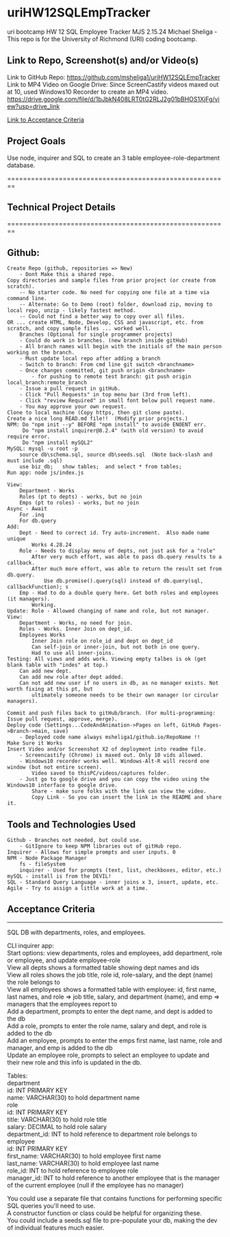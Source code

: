 # uriHW12SQLEmpTracker
uri bootcamp HW 12 SQL Employee Tracker MJS 2.15.24
Michael Sheliga - This repo is for the University of Richmond (URI) coding bootcamp.   

## Link to Repo, Screenshot(s) and/or Video(s)  
Link to GitHub Repo: https://github.com/msheliga1/uriHW12SQLEmpTracker    
Link to MP4 Video on Google Drive: 
Since ScreenCastify videos maxed out at 10, used Windows10 Recorder to create an MP4 video. 
 https://drive.google.com/file/d/1bJbkN408LRT0tG2RLJ2g01bBHOS1XjFg/view?usp=drive_link  
<!---  Link to deployed github.io site. https://msheliga1.github.io/uriHW9NodeReadmeGen --->  
<!-- Link to logo.svg: https://github.com/msheliga1/uriHW10OOPLogoGenerator/blob/main/examples/logo.svg  --->  
<!-- Link to Video on GitHub [Link](./examples/hw10LogoGenSheliga.webm)   Note that this video may be too large to play in GitHub, so you will need to download and play from your computer. WindowsMediaPlayer worked for me.  -->

[Link to Acceptance Criteria ](#acceptance-criteria)   

## Project Goals     
Use node, inquirer and SQL to create an 3 table employee-role-department database.  

========================================================   
## Technical Project Details    
========================================================    
## Github:   
    Create Repo (github, repositories => New)   
        - Dont Make this a shared repo.  
    Copy directories and sample files from prior project (or create from scratch).  
        -- No starter code. No need for copying one file at a time via command line.  
        -- Alternate: Go to Demo (root) folder, download zip, moving to local repo, unzip - likely fastest method.     
        -- Could not find a better way to copy over all files.    
    OR ... create HTML, Node, Develop, CSS and javascript, etc. from scratch, and copy sample files ... worked well.
        Branches (Optional for single programmer projects)  
        - Could do work in branches. (new branch inside gitHub)    
        - All branch names will begin with the initials of the main person working on the branch.  
        - Must update local repo after adding a branch  
        - Switch to branch: From cmd line git switch <branchname>   
        - Once changes committed, git push origin <branchname>  
            - for pushing to remote test branch: git push origin local_branch:remote_branch  
        - Issue a pull request in gitHub.  
        - Click "Pull Requests" in top menu bar (3rd from left).  
        - Click "review Required" in small font below pull request name.  
        - You may approve your own request.  
    Clone to local machine (Copy https, then git clone paste).    
    Create a nice long READ.md file!!  (Modify prior projects.)   
    NPM: Do "npm init --y" BEFORE "npm install" to avoide ENOENT err.
         Do "npm install inquirer@8.2.4" (with old version) to avoid require error.
         Do "npm install mySQL2" 
    MySQL: mysql -u root -p 
        source db\schema.sql, source db\seeds.sql  (Note back-slash and must include .sql)
        use biz_db;   show tables;  and select * from tables; 
    Run app: node js/index.js

    View: 
        Department - Works
        Roles (pt to depts) - works, but no join
        Emps (pt to roles) - works, but no join 
    Async - Await 
        For .inq
        For db.query 
    Add: 
        Dept - Need to correct id. Try auto-increment.  Also made name unique 
            Works 4.28.24 
        Role - Needs to display menu of depts, not just ask for a "role" 
            After very much effort, was able to pass db.query results to a callback. 
            After much more effort, was able to return the result set from db.query. 
                Use db.promise().query(sql) instead of db.query(sql, callbackFunction); s
        Emp - Had to do a double query here. Get both roles and employees (it managers). 
            Working. 
    Update: Role - Allowed changing of name and role, but not manager. 
    View: 
        Department - Works, no need for join.
        Roles - Works. Inner Join on dept_id. 
        Employees Works 
            Inner Join role on role_id and dept on dept_id
            Can self-join or inner-join, but not both in one query. 
            Had to use all inner-joins. 
    Testing: All views and adds work. Viewing empty talbes is ok (get blank table with "indes" at top.)
        Can add new dept. 
        Can add new role after dept added.
        Can not add new user if no users in db, as no manager exists. Not worth fixing at this pt, but 
            ultimately someone needs to be their own manager (or circular managers). 

    Commit and push files back to gitHub/branch. (For multi-programming: Issue pull request, approve, merge).  
    Deploy code (Settings...CodeAndAnimation->Pages on left, GitHub Pages->Branch->main, save)  
        - Deployed code name always msheliga1/github.io/RepoName !!  
    Make Sure it Works   
    Insert Video and/or Screenshot X2 of deployment into readme file. 
        - Screencastify (Chrome) is maxed out. Only 10 vids allowed. 
        - Windows10 recorder works well. Windows-Alt-R will record one window (but not entire screen). 
            Video saved to thisPC/videos/captures folder. 
        - Just go to google drive and you can copy the video using the Windows10 interface to google drive.
            Share - make sure folks with the link can view the video.
            Copy Link - So you can insert the link in the README and share it. 

## Tools and Technologies Used   
    Github - Branches not needed, but could use.  
        - GitIgnore to keep NPM libraries out of gitHub repo.  
    Inquirer - Allows for simple prompts and user inputs. 0
    NPM - Node Package Manager  
        fs - fileSystem    
        inquirer - Used for prompts (text, list, checkboxes, editor, etc.)   
    mySQL - install is from the DEVIL!
    SQL - Standard Query Language - inner joins x 3, insert, update, etc. 
    Agile - Try to assign a little work at a time.   

## Acceptance Criteria   
-----------------------   
SQL DB with departments, roles, and employees.  
  
CLI inquirer app:  
Start options: view departments, roles and employees, add department, role or employee, and update employee-role  
View all depts shows a formatted table showing dept names and ids  
View all roles shows the job title, role id, role-salary, and the dept (name) the role belongs to  
View all employees shows a formatted table with employee: id, first name, last names, 
    and role => job title, salary, and department (name), and emp => managers that the employees report to  
Add a department, prompts to enter the dept name, and dept is added to the db  
Add a role, prompts to enter the role name, salary and dept, and role is added to the db  
Add an employee, prompts to enter the emps first name, last name, role and manager, and emp is added to the db  
Update an employee role, prompts to select an employee to update and their new role and this info is updated in the db. 

Tables:  
    department  
        id: INT PRIMARY KEY  
        name: VARCHAR(30) to hold department name  
    role  
        id: INT PRIMARY KEY  
        title: VARCHAR(30) to hold role title  
        salary: DECIMAL to hold role salary  
        department_id: INT to hold reference to department role belongs to    
    employee  
        id: INT PRIMARY KEY  
        first_name: VARCHAR(30) to hold employee first name  
        last_name: VARCHAR(30) to hold employee last name  
        role_id: INT to hold reference to employee role  
        manager_id: INT to hold reference to another employee that is the manager of the current employee (null if the employee has no manager)  

You could use a separate file that contains functions for performing specific SQL queries you'll need to use.   
A constructor function or class could be helpful for organizing these.   
You could include a seeds.sql file to pre-populate your db, making the dev of individual features much easier.  
